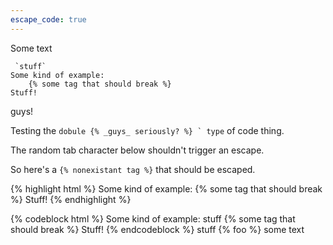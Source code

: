 ```yaml
---
escape_code: true
---
```


Some text

```
 `stuff`
Some kind of example:
    {% some tag that should break %}
Stuff!
```
guys!

Testing the ``dobule {% _guys_ seriously? %} ` type`` of code thing.

The random tab character below shouldn't trigger an escape.
	
So here's a `{% nonexistant tag %}` that should be escaped.

{% highlight html %}
Some kind of example:
{% some tag that should break %}
Stuff!
{% endhighlight %}


{% codeblock html %}
Some kind of example:
    stuff
{% some tag that should break %}
Stuff!
{% endcodeblock %}
    stuff
    {% foo %}
some text
